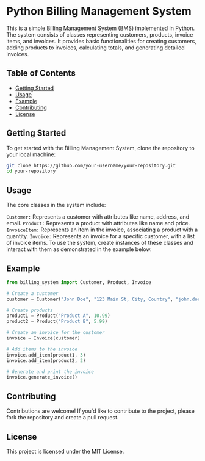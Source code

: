 # Python Billing Management System

This is a simple Billing Management System (BMS) implemented in Python. The system consists of classes representing customers, products, invoice items, and invoices. It provides basic functionalities for creating customers, adding products to invoices, calculating totals, and generating detailed invoices.

## Table of Contents

- [Getting Started](#getting-started)
- [Usage](#usage)
- [Example](#example)
- [Contributing](#contributing)
- [License](#license)

## Getting Started

To get started with the Billing Management System, clone the repository to your local machine:

```bash
git clone https://github.com/your-username/your-repository.git
cd your-repository
```

## Usage

The core classes in the system include:

`Customer:` Represents a customer with attributes like name, address, and email.
`Product:` Represents a product with attributes like name and price.
`InvoiceItem:` Represents an item in the invoice, associating a product with a quantity.
`Invoice:` Represents an invoice for a specific customer, with a list of invoice items.
To use the system, create instances of these classes and interact with them as demonstrated in the example below.

## Example
```python 
from billing_system import Customer, Product, Invoice

# Create a customer
customer = Customer("John Doe", "123 Main St, City, Country", "john.doe@example.com")

# Create products
product1 = Product("Product A", 10.99)
product2 = Product("Product B", 5.99)

# Create an invoice for the customer
invoice = Invoice(customer)

# Add items to the invoice
invoice.add_item(product1, 3)
invoice.add_item(product2, 2)

# Generate and print the invoice
invoice.generate_invoice()
```

## Contributing

Contributions are welcome! If you'd like to contribute to the project, please fork the repository and create a pull request.

## License

This project is licensed under the MIT License.
